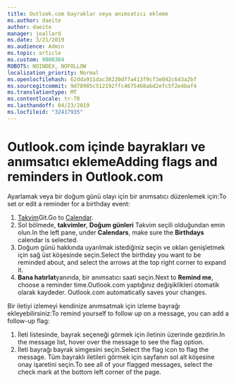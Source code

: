 ```yaml
---
title: Outlook.com bayraklar veya anımsatıcı ekleme
ms.author: daeite
author: daeite
manager: joallard
ms.date: 3/21/2019
ms.audience: Admin
ms.topic: article
ms.custom: 9000304
ROBOTS: NOINDEX, NOFOLLOW
localization_priority: Normal
ms.openlocfilehash: 62dda911dac38220df7a413f9cf3e042c643a2bf
ms.sourcegitcommit: 9d78905c512192ffc4675468abd2efc5f2e4baf4
ms.translationtype: MT
ms.contentlocale: tr-TR
ms.lasthandoff: 04/23/2019
ms.locfileid: "32417935"
---
```

# <a name="adding-flags-and-reminders-in-outlookcom"></a><span data-ttu-id="5235f-102">Outlook.com içinde bayrakları ve anımsatıcı ekleme</span><span class="sxs-lookup"><span data-stu-id="5235f-102">Adding flags and reminders in Outlook.com</span></span>

<span data-ttu-id="5235f-103">Ayarlamak veya bir doğum günü olayı için bir anımsatıcı düzenlemek için:</span><span class="sxs-lookup"><span data-stu-id="5235f-103">To set or edit a reminder for a birthday event:</span></span>

1. <span data-ttu-id="5235f-104">[Takvim](https://outlook.live.com/calendar/)Git.</span><span class="sxs-lookup"><span data-stu-id="5235f-104">Go to [Calendar](https://outlook.live.com/calendar/).</span></span>
1. <span data-ttu-id="5235f-105">Sol bölmede, **takvimler**, **Doğum günleri** Takvim seçili olduğundan emin olun.</span><span class="sxs-lookup"><span data-stu-id="5235f-105">In the left pane, under **Calendars**, make sure the **Birthdays** calendar is selected.</span></span>
1. <span data-ttu-id="5235f-106">Doğum günü hakkında uyarılmak istediğiniz seçin ve okları genişletmek için sağ üst köşesinde seçin.</span><span class="sxs-lookup"><span data-stu-id="5235f-106">Select the birthday you want to be reminded about, and select the arrows at the top right corner to expand it.</span></span>
1. <span data-ttu-id="5235f-107">**Bana hatırlat**yanında, bir anımsatıcı saati seçin.</span><span class="sxs-lookup"><span data-stu-id="5235f-107">Next to **Remind me**, choose a reminder time.</span></span><span data-ttu-id="5235f-108">Outlook.com yaptığınız değişiklikleri otomatik olarak kaydeder.</span><span class="sxs-lookup"><span data-stu-id="5235f-108"> Outlook.com automatically saves your changes.</span></span>

<span data-ttu-id="5235f-109">Bir iletiyi izlemeyi kendinize anımsatmak için izleme bayrağı ekleyebilirsiniz:</span><span class="sxs-lookup"><span data-stu-id="5235f-109">To remind yourself to follow up on a message, you can add a follow-up flag:</span></span>

1. <span data-ttu-id="5235f-110">İleti listesinde, bayrak seçeneği görmek için iletinin üzerinde gezdirin.</span><span class="sxs-lookup"><span data-stu-id="5235f-110">In the message list, hover over the message to see the flag option.</span></span>
1. <span data-ttu-id="5235f-111">İleti bayrağı bayrak simgesini seçin.</span><span class="sxs-lookup"><span data-stu-id="5235f-111">Select the flag icon to flag the message.</span></span> <span data-ttu-id="5235f-112">Tüm bayraklı iletileri görmek için sayfanın sol alt köşesine onay işaretini seçin.</span><span class="sxs-lookup"><span data-stu-id="5235f-112">To see all of your flagged messages, select the check mark at the bottom left corner of the page.</span></span>